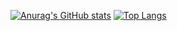 [![Anurag's GitHub stats](https://github-readme-stats.vercel.app/api?username=simplelifetime&show_icons=true&theme=highcontrast)](https://github.com/anuraghazra/github-readme-stats)
[![Top Langs](https://github-readme-stats.vercel.app/api/top-langs/?username=simplelifetime)](https://github.com/anuraghazra/github-readme-stats)
